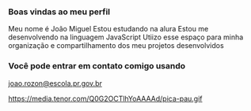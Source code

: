 
### Boas vindas ao meu perfil

Meu nome é João Miguel
Estou estudando na alura
Estou me desenvolvendo na linguagem JavaScript
Utiizo esse espaço para minha organização e compartilhamento dos meu projetos desenvolvidos

### Você pode entrar em contato comigo usando

joao.rozon@escola.pr.gov.br


https://media.tenor.com/Q0G2OCTlhYoAAAAd/pica-pau.gif
